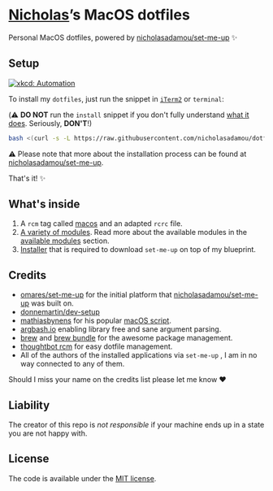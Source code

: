 # [Nicholas](https://github.com/nicholasadamou)’s MacOS dotfiles

Personal MacOS dotfiles, powered by [nicholasadamou/set-me-up](https://github.com/nicholasadamou/set-me-up) ✨

## Setup

[![xkcd: Automation](http://imgs.xkcd.com/comics/automation.png)](http://xkcd.com/1319/)

To install my `dotfiles`, just run the snippet in [`iTerm2`](https://www.iterm2.com/) or `terminal`:

(⚠️ **DO NOT** run the `install` snippet if you don't fully
understand [what it does](.dotfiles/modules/install.sh). Seriously, **DON'T**!)

```bash
bash <(curl -s -L https://raw.githubusercontent.com/nicholasadamou/dotfiles/master/.dotfiles/modules/install.sh) --git
```

⚠️ Please note that more about the installation process can be found at [nicholasadamou/set-me-up](https://github.com/nicholasadamou/set-me-up).

That's it! ✨

## What's inside

1.  A `rcm` tag called [macos](.dotfiles/tag-macos) and an adapted `rcrc` file.
2.  [A variety of modules](https://github.com/nicholasadamou/set-me-up/tree/master/.dotfiles/modules). Read more about the available modules in the [available modules](https://github.com/nicholasadamou/set-me-up#available-modules) section.
3.  [Installer](.dotfiles/modules/install.sh) that is required to download `set-me-up` on top of my blueprint.

## Credits

-   [omares/set-me-up](https://github.com/omares/set-me-up) for the initial platform that [nicholasadamou/set-me-up](https://github.com/nicholasadamou/set-me-up) was built on.
-   [donnemartin/dev-setup](https://github.com/donnemartin/dev-setup)
-   [mathiasbynens](https://github.com/mathiasbynens/dotfiles) for his popular [macOS script](https://github.com/mathiasbynens/dotfiles/blob/master/.macos).
-   [argbash.io](https://argbash.io/) enabling library free and sane argument parsing.
-   [brew](https://brew.sh/) and [brew bundle](https://github.com/Homebrew/homebrew-bundle) for the awesome package management.
-   [thoughtbot rcm](https://github.com/thoughtbot/rcm) for easy dotfile management.
-   All of the authors of the installed applications via `set-me-up` , I am in no way connected to any of them.

Should I miss your name on the credits list please let me know :heart:

## Liability

The creator of this repo is _not responsible_ if your machine ends up in a state you are not happy with.

## License

The code is available under the [MIT license](LICENSE.txt).
